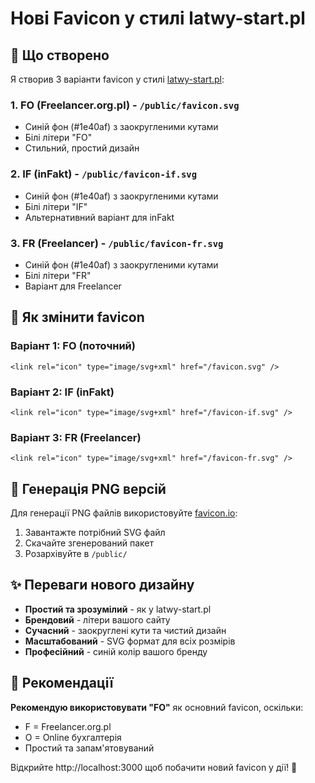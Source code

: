 # Нові Favicon у стилі latwy-start.pl

## 🎨 Що створено

Я створив 3 варіанти favicon у стилі [latwy-start.pl](https://latwy-start.pl/wp-content/uploads/2022/02/cropped-fav-32x32.png):

### 1. **FO** (Freelancer.org.pl) - `/public/favicon.svg`
- Синій фон (#1e40af) з заокругленими кутами
- Білі літери "FO" 
- Стильний, простий дизайн

### 2. **IF** (inFakt) - `/public/favicon-if.svg`
- Синій фон (#1e40af) з заокругленими кутами
- Білі літери "IF"
- Альтернативний варіант для inFakt

### 3. **FR** (Freelancer) - `/public/favicon-fr.svg`
- Синій фон (#1e40af) з заокругленими кутами
- Білі літери "FR"
- Варіант для Freelancer

## 🔄 Як змінити favicon

### Варіант 1: FO (поточний)
```tsx
<link rel="icon" type="image/svg+xml" href="/favicon.svg" />
```

### Варіант 2: IF (inFakt)
```tsx
<link rel="icon" type="image/svg+xml" href="/favicon-if.svg" />
```

### Варіант 3: FR (Freelancer)
```tsx
<link rel="icon" type="image/svg+xml" href="/favicon-fr.svg" />
```

## 📱 Генерація PNG версій

Для генерації PNG файлів використовуйте [favicon.io](https://favicon.io/favicon-converter/):

1. Завантажте потрібний SVG файл
2. Скачайте згенерований пакет
3. Розархівуйте в `/public/`

## ✨ Переваги нового дизайну

- **Простий та зрозумілий** - як у latwy-start.pl
- **Брендовий** - літери вашого сайту
- **Сучасний** - заокруглені кути та чистий дизайн
- **Масштабований** - SVG формат для всіх розмірів
- **Професійний** - синій колір вашого бренду

## 🎯 Рекомендації

**Рекомендую використовувати "FO"** як основний favicon, оскільки:
- F = Freelancer.org.pl
- O = Online бухгалтерія
- Простий та запам'ятовуваний

Відкрийте http://localhost:3000 щоб побачити новий favicon у дії! 🚀
